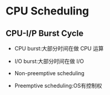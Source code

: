 # CPU Scheduling

## CPU-I/P Burst Cycle
- CPU burst:大部分时间在做 CPU 运算
- I/O burst:大部分时间在做 I/O

- Non-preemptive scheduling
- Preemptive scheduling:OS有控制权